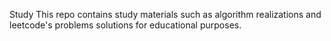 Study
This repo contains study materials such as algorithm realizations and leetcode's problems solutions for educational purposes.

